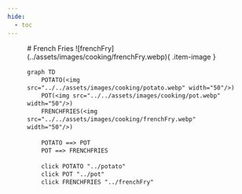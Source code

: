 ```yaml
---
hide:
  - toc
---
```

<figure markdown="1">
# French Fries
![frenchFry](../assets/images/cooking/frenchFry.webp){ .item-image }

```mermaid
graph TD
    POTATO(<img src="../../assets/images/cooking/potato.webp" width="50"/>)
    POT(<img src="../../assets/images/cooking/pot.webp" width="50"/>)
    FRENCHFRIES(<img src="../../assets/images/cooking/frenchFry.webp" width="50"/>)

    POTATO ==> POT
    POT ==> FRENCHFRIES

    click POTATO "../potato"
    click POT "../pot"
    click FRENCHFRIES "../frenchFry"
```

</figure>